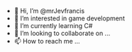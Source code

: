 - 👋 Hi, I’m @mrJevfrancis
- 👀 I’m interested in game development
- 🌱 I’m currently learning C#
- 💞️ I’m looking to collaborate on ...
- 📫 How to reach me ...

<!---
mrJevfrancis/mrJevfrancis is a ✨ special ✨ repository because its `README.md` (this file) appears on your GitHub profile.
You can click the Preview link to take a look at your changes.
--->
